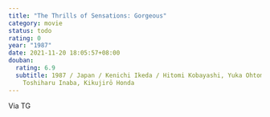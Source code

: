 ```yaml
---
title: "The Thrills of Sensations: Gorgeous"
category: movie
status: todo
rating: 0
year: "1987"
date: 2021-11-20 18:05:57+08:00
douban:
  rating: 6.9
  subtitle: 1987 / Japan / Kenichi Ikeda / Hitomi Kobayashi, Yuka Ohtomo,
    Toshiharu Inaba, Kikujirō Honda
---
```


Via TG
